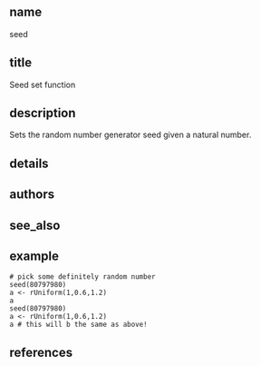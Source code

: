 ## name
seed
## title
Seed set function
## description
Sets the random number generator seed given a natural number.
## details
## authors
## see_also

## example
    # pick some definitely random number
    seed(80797980)
    a <- rUniform(1,0.6,1.2)
    a
    seed(80797980)
    a <- rUniform(1,0.6,1.2)
    a # this will b the same as above!
    
## references
